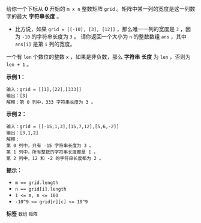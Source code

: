 给你一个下标从 **0** 开始的 `m x n` 整数矩阵 `grid` 。矩阵中某一列的宽度是这一列数字的最大 **字符串长度** 。
- 比方说，如果 `grid = [[-10], [3], [12]]` ，那么唯一一列的宽度是 `3` ，因为 `-10` 的字符串长度为 `3` 。
请你返回一个大小为 `n` 的整数数组 `ans` ，其中 `ans[i]` 是第 `i` 列的宽度。

一个有 `len` 个数位的整数 `x` ，如果是非负数，那么 **字符串** **长度** 为 `len` ，否则为 `len + 1` 。

 

 **示例 1：** 

```
输入：grid = [[1],[22],[333]]
输出：[3]
解释：第 0 列中，333 字符串长度为 3 。

```
 **示例 2：** 

```
输入：grid = [[-15,1,3],[15,7,12],[5,6,-2]]
输出：[3,1,2]
解释：
第 0 列中，只有 -15 字符串长度为 3 。
第 1 列中，所有整数的字符串长度都是 1 。
第 2 列中，12 和 -2 的字符串长度都为 2 。

```
 

 **提示：** 
-  `m == grid.length` 
-  `n == grid[i].length` 
-  `1 <= m, n <= 100` 
-  `-10^9 <= grid[r][c] <= 10^9` 
 
**标签**
`数组` `矩阵` 

